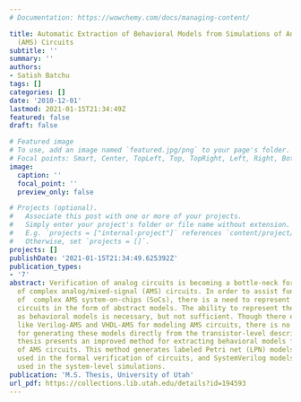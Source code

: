 ```yaml
---
# Documentation: https://wowchemy.com/docs/managing-content/

title: Automatic Extraction of Behavioral Models from Simulations of Analog/Mixed-Signal
  (AMS) Circuits
subtitle: ''
summary: ''
authors:
- Satish Batchu
tags: []
categories: []
date: '2010-12-01'
lastmod: 2021-01-15T21:34:49Z
featured: false
draft: false

# Featured image
# To use, add an image named `featured.jpg/png` to your page's folder.
# Focal points: Smart, Center, TopLeft, Top, TopRight, Left, Right, BottomLeft, Bottom, BottomRight.
image:
  caption: ''
  focal_point: ''
  preview_only: false

# Projects (optional).
#   Associate this post with one or more of your projects.
#   Simply enter your project's folder or file name without extension.
#   E.g. `projects = ["internal-project"]` references `content/project/deep-learning/index.md`.
#   Otherwise, set `projects = []`.
projects: []
publishDate: '2021-01-15T21:34:49.625392Z'
publication_types:
- '7'
abstract: Verification of analog circuits is becoming a bottle-neck for the verification
  of complex analog/mixed-signal (AMS) circuits. In order to assist functional verification
  of  complex AMS system-on-chips (SoCs), there is a need to represent the transistor-level
  circuits in the form of abstract models. The ability to represent the analog circuits
  as behavioral models is necessary, but not sufficient. Though there exist languages
  like Verilog-AMS and VHDL-AMS for modeling AMS circuits, there is no easy method
  for generating these models directly from the transistor-level descriptions. This
  thesis presents an improved method for extracting behavioral models from the simulations
  of AMS circuits. This method generates labeled Petri net (LPN) models that can be
  used in the formal verification of circuits, and SystemVerilog models that can be
  used in the system-level simulations.
publication: 'M.S. Thesis, University of Utah'
url_pdf: https://collections.lib.utah.edu/details?id=194593
---
```

